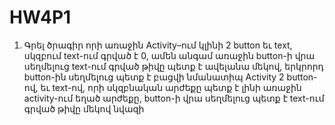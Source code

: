 # HW4P1
1. Գրել ծրագիր որի առաջին Activity–ում կլինի 2 button եւ text, սկզբում text-ում
գրված է 0, ամեն անգամ առաջին button-ի վրա սեղմելուց text-ում գրված թիվը
պետք է ավելանա մեկով, երկրորդ button-ին սեղմելուց պետք է բացվի
նմանատիպ Activity 2 button-ով, եւ text-ով, որի սկզբնական արժեքը պետք է լինի
առաջին activity-ում եղած արժեքը, button-ի վրա սեղմելուց պետք է
text-ում գրված թիվը մեկով նվազի
